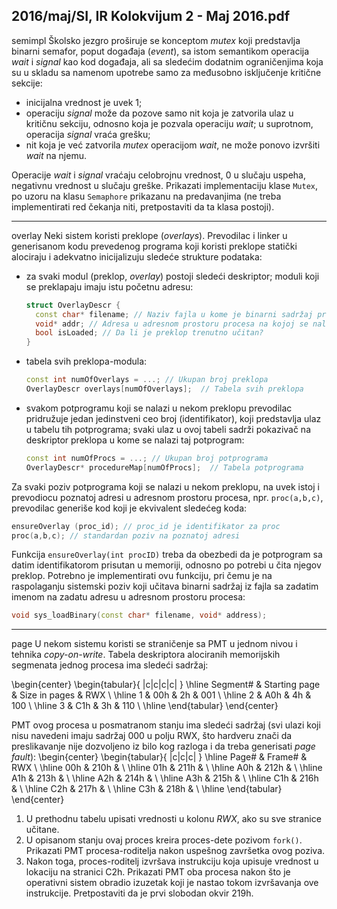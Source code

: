 2016/maj/SI, IR Kolokvijum 2 - Maj 2016.pdf
--------------------------------------------------------------------------------
semimpl
Školsko jezgro proširuje se konceptom *mutex* koji predstavlja binarni semafor, poput događaja (*event*), sa istom semantikom operacija *wait* i *signal*  kao kod događaja, ali sa sledećim dodatnim ograničenjima koja su u skladu sa namenom upotrebe samo za međusobno isključenje kritične sekcije:
- inicijalna vrednost je uvek 1;
- operaciju *signal*  može da pozove samo nit koja je zatvorila ulaz u kritičnu sekciju,
odnosno koja je pozvala operaciju *wait*; u suprotnom, operacija *signal* vraća grešku;
- nit koja je već zatvorila *mutex*  operacijom *wait*, ne može ponovo izvršiti *wait*  na
njemu.

Operacije *wait* i *signal* vraćaju celobrojnu vrednost, 0 u slučaju uspeha, negativnu vrednost u
slučaju greške. Prikazati implementaciju klase `Mutex`, po uzoru na klasu `Semaphore` prikazanu
na predavanjima (ne treba implementirati red čekanja niti, pretpostaviti da ta klasa postoji).

--------------------------------------------------------------------------------
overlay
Neki sistem koristi preklope (*overlays*). Prevodilac i linker u generisanom kodu prevedenog
programa koji koristi preklope statički alociraju i adekvatno inicijalizuju sledeće strukture
podataka:

- za svaki modul (preklop, *overlay*) postoji sledeći deskriptor; moduli koji se preklapaju imaju istu početnu adresu:
  ```cpp
  struct OverlayDescr {
    const char* filename; // Naziv fajla u kome je binarni sadržaj preklopa
    void* addr; // Adresa u adresnom prostoru procesa na kojoj se nalazi
    bool isLoaded; // Da li je preklop trenutno učitan?
  }
  ```
- tabela svih preklopa-modula:
  ```cpp
  const int numOfOverlays = ...; // Ukupan broj preklopa
  OverlayDescr overlays[numOfOverlays];  // Tabela svih preklopa
  ```
- svakom potprogramu koji se nalazi u nekom preklopu prevodilac pridružuje jedan jedinstveni ceo broj (identifikator), koji predstavlja ulaz u tabelu tih potprograma; svaki ulaz u ovoj tabeli sadrži pokazivač na deskriptor preklopa u kome se nalazi taj potprogram:
  ```cpp
  const int numOfProcs = ...; // Ukupan broj potprograma
  OverlayDescr* procedureMap[numOfProcs];  // Tabela potprograma
  ```

Za svaki poziv potprograma koji se nalazi u nekom preklopu, na uvek istoj i prevodiocu
poznatoj adresi u adresnom prostoru procesa, npr. `proc(a,b,c)`, prevodilac generiše kod koji je ekvivalent sledećeg koda:
```cpp
ensureOverlay (proc_id); // proc_id je identifikator za proc
proc(a,b,c); // standardan poziv na poznatoj adresi
```
Funkcija `ensureOverlay(int procID)`  treba da obezbedi da je potprogram sa datim
identifikatorom prisutan u memoriji, odnosno po potrebi u
čita njegov preklop. Potrebno je
implementirati ovu funkciju, pri čemu je na raspolaganju sistemski poziv koji učitava binarni
sadržaj iz fajla sa zadatim imenom na zadatu adresu u adresnom prostoru procesa:
```cpp
void sys_loadBinary(const char* filename, void* address);
```

--------------------------------------------------------------------------------
page
U nekom sistemu koristi se straničenje sa PMT u jednom nivou i tehnika *copy-on-write*.
Tabela deskriptora alociranih memorijskih segmenata jednog procesa ima sledeći sadržaj:

\begin{center}
\begin{tabular}{ |c|c|c|c| }
\hline
Segment\# & Starting page & Size in pages & RWX \\
\hline
1 & 00h & 2h & 001 \\
\hline
2 & A0h & 4h & 100 \\
\hline
3 & C1h & 3h & 110 \\
\hline
\end{tabular}
\end{center}

PMT ovog procesa u posmatranom stanju ima sledeći sadržaj (svi ulazi koji nisu navedeni
imaju sadržaj 000 u polju RWX, što hardveru znači da preslikavanje nije dozvoljeno iz bilo
kog razloga i da treba generisati *page fault*):
\begin{center}
\begin{tabular}{ |c|c|c| }
\hline
Page\# & Frame\# & RWX \\
\hline
00h & 210h & \\
\hline
01h & 211h & \\
\hline
A0h & 212h & \\
\hline
A1h & 213h & \\
\hline
A2h & 214h & \\
\hline
A3h & 215h & \\
\hline
C1h & 216h & \\
\hline
C2h & 217h & \\
\hline
C3h & 218h & \\
\hline
\end{tabular}
\end{center}

1. U prethodnu tabelu upisati vrednosti u kolonu *RWX*, ako su sve stranice učitane.
2. U opisanom stanju ovaj proces kreira proces-dete pozivom `fork()`. Prikazati PMT
procesa-roditelja nakon uspešnog završetka ovog poziva.
3. Nakon toga, proces-roditelj izvršava instrukciju koja upisuje vrednost u lokaciju na
stranici C2h. Prikazati PMT oba procesa nakon što je operativni sistem obradio izuzetak koji
je nastao tokom izvršavanja ove instrukcije. Pretpostaviti da je prvi slobodan okvir 219h.

